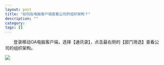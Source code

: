 ```yaml
---
layout: post
title: "如何在电脑客户端查看公司的组织架构？"
description: ""
category: 
tags: []
---
```

&#160; &#160; &#160; &#160;登录移动OA电脑客户端，选择【通讯录】，点击最右侧的【部门筛选】查看公司的组织架构。

![](../../../oahelps_img/jiagou.png)
